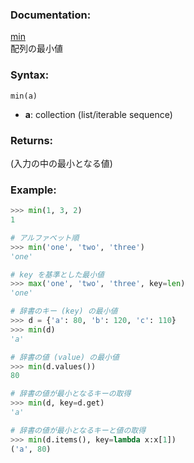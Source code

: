 ### Documentation:

[min](https://docs.python.org/ja/3/library/functions.html#min)  
配列の最小値

### Syntax:

```min(a)```

- **a**: collection (list/iterable sequence)

### Returns:

(入力の中の最小となる値)

### Example: 

```python
>>> min(1, 3, 2)
1

# アルファベット順
>>> min('one', 'two', 'three')
'one'

# key を基準とした最小値
>>> max('one', 'two', 'three', key=len)
'one'

# 辞書のキー (key) の最小値
>>> d = {'a': 80, 'b': 120, 'c': 110}
>>> min(d)
'a'

# 辞書の値 (value) の最小値
>>> min(d.values())
80

# 辞書の値が最小となるキーの取得
>>> min(d, key=d.get)
'a'

# 辞書の値が最小となるキーと値の取得
>>> min(d.items(), key=lambda x:x[1])
('a', 80)
```

